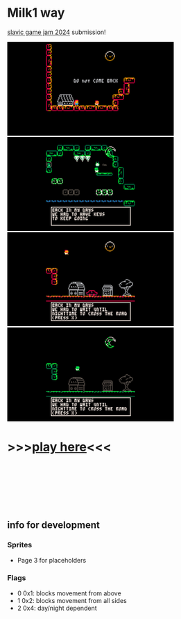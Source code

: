 # Milk1 way

[slavic game jam 2024](https://slavicgamejam.org) submission!

![game_snapshot1](screenshots/ss1res.png)
![game_snapshot2](screenshots/ss4res.png)
![game_snapshot3](screenshots/ss3res.png)
![game_snapshot4](screenshots/ss2res.png)

# \>\>\>[play here](https://realfiction.itch.io/milk1-way)<<<
<br/>

<br/>

<br/>

<br/>

<br/>

<br/>

## info for development

### Sprites

- Page 3 for placeholders

### Flags

- 0 0x1: blocks movement from above
- 1 0x2: blocks movement from all sides
- 2 0x4: day/night dependent
